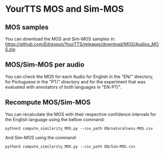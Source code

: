 # YourTTS MOS and Sim-MOS

## MOS samples
You can download the MOS and Sim-MOS samples in: https://github.com/Edresson/YourTTS/releases/download/MOS/Audios_MOS.zip

## MOS/Sim-MOS per audio
You can check the MOS for each Audio for English in the "EN/" directory, for Portuguese in the "PT/" directory and for the experiment that was 
evaluated with annotators of both languages in "EN-PT/".

## Recompute MOS/Sim-MOS

You can recalculate the MOS with their respective confidence intervals for the English language using the bellow command:

    python3 compute_similarity_MOS.py --csv_path EN/naturalness-MOS.csv

And Sim-MOS using the command:

    python3 compute_similarity_MOS.py --csv_path EN/Sim-MOS.csv 
